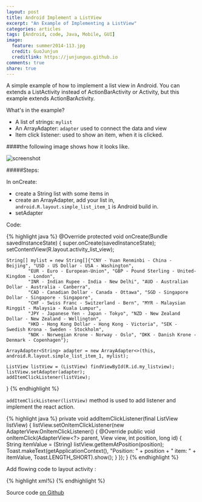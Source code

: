 ```yaml
---
layout: post
title: Android Implement a ListView
excerpt: "An Example of Implementing a ListView"
categories: articles
tags: [Android, code, Java, Mobile, GUI]
image:
  feature: summer2014-113.jpg
  credit: GuoJunjun
  creditlink: https://junjunguo.github.io
comments: true
share: true
---
```



A simple example of how to implement a list view in Android. You can extends a ListActivity instead of ActionBarActivity 
or Activity, but this example extends ActionBarActivity.

What's in the example?

* A list of strings: `mylist`
* An ArrayAdapter: `adapter` used to connect the data and view
* Item click listener: used to show an item, when it is clicked.

####the following image shows how it looks like.

![screenshot](https://raw.githubusercontent.com/junjunguo/android/master/AndroidListView/listview.png)


#####Steps:

In onCreate: 

* create a String list with some items in
* create an ArrayAdapter, add your list in, `android.R.layout.simple_list_item_1` is Android build in.
* setAdapter

Code:

{% highlight java %}
@Override
protected void onCreate(Bundle savedInstanceState) {
    super.onCreate(savedInstanceState);
    setContentView(R.layout.activity_list_view);

    String[] mylist = new String[]{"CNY - Yuan Renminbi - China - Beijing", "USD - US Dollar - USA - Washington",
            "EUR - Euro - European-Union", "GBP - Pound Sterling - United-Kingdom - London",
            "INR - Indian Rupee - India - New Delhi", "AUD - Australian Dollar - Australia - Canberra",
            "CAD - Canadian Dollar - Canada - Ottawa", "SGD - Singapore Dollar - Singapore - Singapore",
            "CHF - Swiss Franc - Switzerland - Bern", "MYR - Malaysian Ringgit - Malaysia - Kuala Lumpur",
            "JPY - Japanese Yen - Japan - Tokyo", "NZD - New Zealand Dollar - New Zealand - Wellington",
            "HKD - Hong Kong Dollar - Hong Kong - Victoria", "SEK - Swedish Krona - Sweden - Stockholm",
            "NOK - Norwegian Krone - Norway - Oslo", "DKK - Danish Krone - Denmark - Copenhagen"};

    ArrayAdapter<String> adapter = new ArrayAdapter<>(this, android.R.layout.simple_list_item_1, mylist);

    ListView listView = (ListView) findViewById(R.id.my_listview);
    listView.setAdapter(adapter);
    addItemClickListener(listView);
}
{% endhighlight %}

`addItemClickListener(listView)` method is used to add listener and implement the react action.

{% highlight java %}
private void addItemClickListener(final ListView listView) {
    listView.setOnItemClickListener(new AdapterView.OnItemClickListener() {
        @Override public void onItemClick(AdapterView<?> parent, View view, int position, long id) {
            String itemValue = (String) listView.getItemAtPosition(position);
            Toast.makeText(getApplicationContext(), "Position: " + position + " item: " + itemValue,
                    Toast.LENGTH_SHORT).show();
        }
    });
}
{% endhighlight %}

Add flowing code to layout activity :

{% highlight xml%}
<ListView
    android:layout_width="match_parent"
    android:layout_height="wrap_content"
    android:id="@+id/my_listview"></ListView>
{% endhighlight %}

Source code [on Github](https://github.com/junjunguo/android/tree/master/AndroidMenubar)